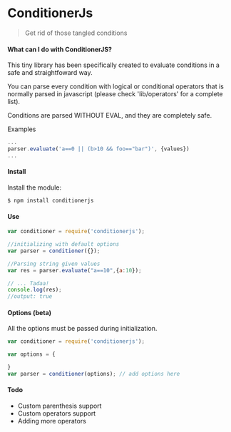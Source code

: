 # ConditionerJs
> Get rid of those tangled conditions

#### What can I do with ConditionerJS?
This tiny library has been specifically created to evaluate conditions in a safe and straightfoward way.

You can parse every condition with logical or conditional operators that is normally parsed in javascript (please check 'lib/operators' for a complete list).

Conditions are parsed WITHOUT EVAL, and they are completely safe.

Examples
```javascript
...
parser.evaluate('a==0 || (b>10 && foo=="bar")', {values})
...
```

#### Install

Install the module:
```
$ npm install conditionerjs
```

#### Use
```javascript
var conditioner = require('conditionerjs');

//initializing with default options
var parser = conditioner({});

//Parsing string given values
var res = parser.evaluate("a==10",{a:10});

// ... Tadaa!
console.log(res);
//output: true
```

#### Options (beta)

All the options must be passed during initialization.

```javascript
var conditioner = require('conditionerjs');

var options = {

}
var parser = conditioner(options); // add options here

```

#### Todo

* Custom parenthesis support
* Custom operators support
* Adding more operators
